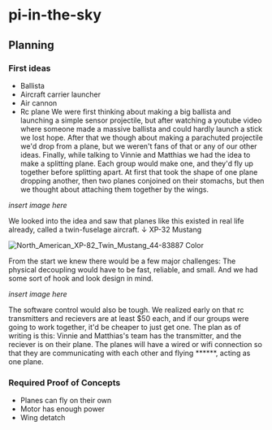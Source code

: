 # pi-in-the-sky

## Planning
### First ideas
- Ballista
- Aircraft carrier launcher
- Air cannon
- Rc plane
We were first thinking about making a big ballista and launching a simple sensor projectile, but after watching a youtube video where someone made a massive ballista and could hardly launch a stick we lost hope.
After that we though about making a parachuted projectile we'd drop from a plane, but we weren't fans of that or any of our other ideas.
Finally, while talking to Vinnie and Matthias we had the idea to make a splitting plane. Each group would make one, and they'd fly up together before splitting apart. At first that took the shape of one plane dropping another, then two planes conjoined on their stomachs, but then we thought about attaching them together by the wings.

*insert image here*

We looked into the idea and saw that planes like this existed in real life already, called a twin-fuselage aircraft.     ↓ XP-32 Mustang

![North_American_XP-82_Twin_Mustang_44-83887 Color](https://github.com/Avanhoo/pi-in-the-sky/assets/113116247/ec0e30a9-d397-42a5-8819-e2bb1b982c01)

From the start we knew there would be a few major challenges: 
The physical decoupling would have to be fast, reliable, and small. And we had some sort of hook and look design in mind.

*insert image here*

The software control would also be tough. We realized early on that rc transmitters and recievers are at least $50 each, and if our groups were going to work together, it'd be cheaper to just get one. The plan as of writing is this: Vinnie and Matthias's team has the transmitter, and the reciever is on their plane. The planes will have a wired or wifi connection so that they are communicating with each other and flying ******, acting as one plane.


### Required Proof of Concepts
- Planes can fly on their own
- Motor has enough power
- Wing detatch
